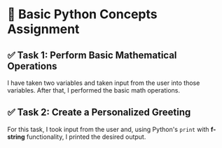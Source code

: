 # 🐍 Basic Python Concepts Assignment

## ✅ Task 1: Perform Basic Mathematical Operations

I have taken two variables and taken input from the user into those variables. After that, I performed the basic math operations.

## ✅ Task 2: Create a Personalized Greeting

For this task, I took input from the user and, using Python's `print` with **f-string** functionality, I printed the desired output.
